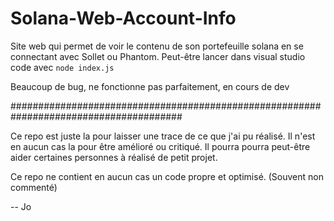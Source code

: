 # Solana-Web-Account-Info

Site web qui permet de voir le contenu de son portefeuille solana en se connectant avec Sollet ou Phantom.
Peut-être lancer dans visual studio code avec `node index.js`

Beaucoup de bug, ne fonctionne pas parfaitement, en cours de dev

#######################################################################################

Ce repo est juste la pour laisser une trace de ce que j'ai pu réalisé. 
Il n'est en aucun cas la pour être amélioré ou critiqué. 
Il pourra pourra peut-être aider certaines personnes à réalisé de petit projet.

Ce repo ne contient en aucun cas un code propre et optimisé. (Souvent non commenté)

-- Jo

